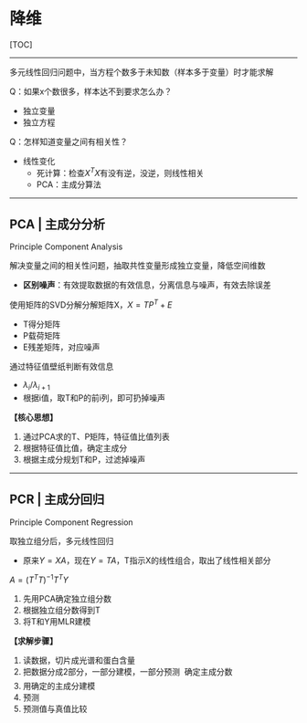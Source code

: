 # 降维

[TOC]

------

多元线性回归问题中，当方程个数多于未知数（样本多于变量）时才能求解

Q：如果x个数很多，样本达不到要求怎么办？

- 独立变量
- 独立方程

Q：怎样知道变量之间有相关性？

- 线性变化
  - 死计算：检查$X^TX$有没有逆，没逆，则线性相关
  - PCA：主成分算法

------

## PCA | 主成分分析

Principle Component Analysis

解决变量之间的相关性问题，抽取共性变量形成独立变量，降低空间维数

- **区别噪声**：有效提取数据的有效信息，分离信息与噪声，有效去除误差

使用矩阵的SVD分解分解矩阵X，$X = TP^T+E$

- T得分矩阵
- P载荷矩阵
- E残差矩阵，对应噪声

通过特征值壁纸判断有效信息

- $\lambda_i/\lambda_{i+1}$
- 根据i值，取T和P的前i列，即可扔掉噪声

**【核心思想】**

1. 通过PCA求的T、P矩阵，特征值比值列表
2. 根据特征值比值，确定主成分
3. 根据主成分规划T和P，过滤掉噪声

------

## PCR | 主成分回归

Principle Component Regression

取独立组分后，多元线性回归

- 原来$Y=XA$，现在$Y=TA$，T指示X的线性组合，取出了线性相关部分

$A = (T^TT)^{-1}T^TY$

1. 先用PCA确定独立组分数
2. 根据独立组分数得到T
3. 将T和Y用MLR建模

**【求解步骤】**

1.  读数据，切片成光谱和蛋白含量
2. 把数据分成2部分，一部分建模，一部分预测  确定主成分数
3. 用确定的主成分建模
4. 预测
5. 预测值与真值比较